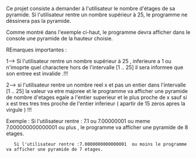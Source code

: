 Ce projet consiste a demander à l'utilisateur le nombre d'étages de sa pyramide. Si l'utilisateur rentre un nombre supérieur à 25, le programme ne déssinera pas la pyramide.

Comme montré dans l'exemple ci-haut, le programme devra afficher dans le  console une pyramide de la hauteur choisie. 



REmarques importantes :

  1--> Si l'utilisateur rentre un nombre supérieur à 25 , inferieure a 1 ou n'imoprte quel charactere hors de l'intervalle [1 .. 25] il sera informee que son entree est invalide .!!!

  2--> si l'utilisateur rentre un nombre reel x et pas un entier dans l'intervalle [1 .. 25]  la valeur va etre majoree  et le programme va afficher une pyramide de nombre d'etages egale a l'entier superieur et le plus proche de x sauf si x est tres tres tres proche de l'entier inferieur ( apartir de 15 zeros apres la virgule ) !!!

Exemple :  Si l'utilisateur rentre : 7.1 ou 7.00000001 ou meme 7.000000000000001 ou plus  , le programme va afficher une pyramide de 8 etages.

	   Si l'utilisateur rentre :7.0000000000000001  ou moins le programme va afficher une pyramide de 7 etages.
